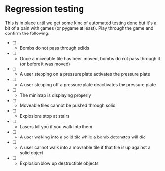 # Regression testing

This is in place until we get some kind of automated testing done but it's a bit of a pain with games (or pygame at least).
Play through the game and confirm the following:

- [ ] - Bombs do not pass through solids
- [ ] - Once a moveable tile has been moved, bombs do not pass through it (or before it was moved)
- [ ] - A user stepping on a pressure plate activates the pressure plate
- [ ] - A user stepping off a pressure plate deactivates the pressure plate
- [ ] - The minimap is displaying properly
- [ ] - Moveable tiles cannot be pushed through solid
- [ ] - Explosions stop at stairs
- [ ] - Lasers kill you if you walk into them
- [ ] - A user walking into a solid tile while a bomb detonates will die
- [ ] - A user cannot walk into a moveable tile if that tile is up against a
  solid object
- [ ] - Explosion blow up destructible objects
